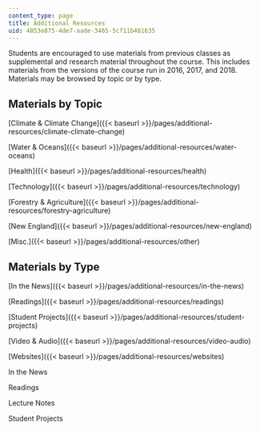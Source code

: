 ```yaml
---
content_type: page
title: Additional Resources
uid: 4853e875-4de7-aade-3465-5cf11b481635
---
```


Students are encouraged to use materials from previous classes as supplemental and research material throughout the course. This includes materials from the versions of the course run in 2016, 2017, and 2018. Materials may be browsed by topic or by type. 

Materials by Topic
------------------

[Climate & Climate Change]({{< baseurl >}}/pages/additional-resources/climate-climate-change)

[Water & Oceans]({{< baseurl >}}/pages/additional-resources/water-oceans)

[Health]({{< baseurl >}}/pages/additional-resources/health)

[Technology]({{< baseurl >}}/pages/additional-resources/technology)

[Forestry & Agriculture]({{< baseurl >}}/pages/additional-resources/forestry-agriculture)

[New England]({{< baseurl >}}/pages/additional-resources/new-england)

[Misc.]({{< baseurl >}}/pages/additional-resources/other)

Materials by Type
-----------------

[In the News]({{< baseurl >}}/pages/additional-resources/in-the-news)

[Readings]({{< baseurl >}}/pages/additional-resources/readings)

[Student Projects]({{< baseurl >}}/pages/additional-resources/student-projects)

[Video & Audio]({{< baseurl >}}/pages/additional-resources/video-audio)

[Websites]({{< baseurl >}}/pages/additional-resources/websites)

In the News

Readings

Lecture Notes

Student Projects